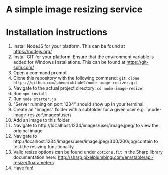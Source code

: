 # A simple image resizing service

# Installation instructions

1) Install NodeJS for your platform.  This can be found at https://nodejs.org/
1) Install GIT for your platform.  Ensure that the environment variable is added for Windows installations.  This can be found at https://git-scm.com/
1) Open a command prompt
1) Clone this repository with the following command: `git clone https://github.com/pheonixblade9/node-image-resizer.git`
1) Navigate to the actual project directory: `cd node-image-resizer`
1) Run `npm install`
1) Run `node starter.js`
1) "Server running on port 1234" should show up in your terminal
1) Create an "images" folder with a subfolder for a given user e.g. `\node-image-resizer\images\user\
1) Add an image to this folder
1) Navigate to http://localhost:1234/images/user/image.jpeg/ to view the original image
1) Navigate to http://localhost:1234/images/user/image.jpeg/300/200/jpg/contain to test the resizing functionality
1) Valid resize options can be found under `options.fit` in the Sharp library documentation here: http://sharp.pixelplumbing.com/en/stable/api-resize/#parameters
1) Have fun!